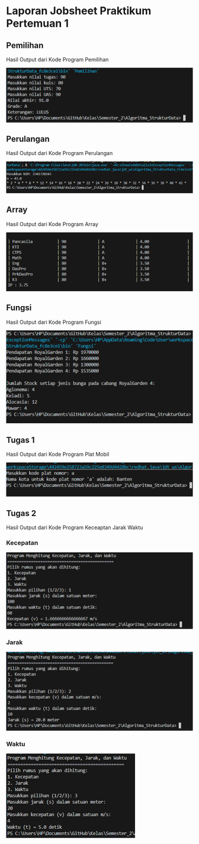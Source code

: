 # Laporan Jobsheet Praktikum Pertemuan 1

## Pemilihan
Hasil Output dari Kode Program Pemilihan

![alt text](Pemilihan.png)

## Perulangan
Hasil Output dari Kode Program Perulangan

![alt text](Perulangan.png)

## Array
Hasil Output dari Kode Program Array

![alt text](Array.png)

## Fungsi
Hasil Output dari Kode Program Fungsi

![alt text](Fungsi.png)

## Tugas 1
Hasil Output dari Kode Program Plat Mobil

![alt text](Tugas1.png)

## Tugas 2
Hasil Output dari Kode Program Keceaptan Jarak Waktu

### Kecepatan

![alt text](Kecepatan.png)

### Jarak

![alt text](Jarak.png)

### Waktu

![alt text](Waktu.png)